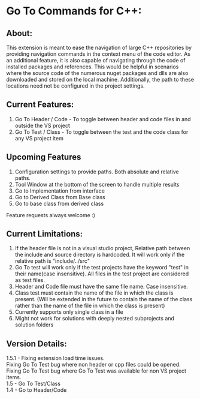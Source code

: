 # **Go To Commands for C++:**

## About:
This extension is meant to ease the navigation of large C++ repositories by providing navigation commands in the context menu of the code editor. As an additional feature, it is also capable of navigating through the code of installed packages and references. This would be helpful in scenarios where the source code of the numerous nuget packages and dlls are also downloaded and stored on the local machine. Additionally, the path to these locations need not be configured in the project settings.

## Current Features:
1. Go To Header / Code - To toggle between header and code files in and outside the VS project
2. Go To Test / Class - To toggle between the test and the code class for any VS project item

## Upcoming Features
1. Configuration settings to provide paths. Both absolute and relative paths.
2. Tool Window at the bottom of the screen to handle multiple results
3. Go to Implementation from interface
4. Go to Derived Class from Base class
5. Go to base class from derived class

Feature requests always welcome :)

## Current Limitations:
1. If the header file is not in a visual studio project, Relative path between the include and source directory is hardcoded. It will work only if the relative path is "include/../src"
2. Go To test will work only if the test projects have the keyword "test" in their name(case insensitive). All files in the test project are considered as test files.
3. Header and Code file must have the same file name. Case insensitive.
4. Class test must contain the name of the file in which the class is present. (Will be extended in the future to contain the name of the class rather than the name of the file in which the class is present)
5. Currently supports only single class in a file
6. Might not work for solutions with deeply nested subprojects and solution folders

## Version Details:
1.5.1 - Fixing extension load time issues.  
        Fixing Go To Test bug where non header or cpp files could be opened.          
        Fixing Go To Test bug where Go To Test was available for non VS project items.  
1.5 - Go To Test/Class  
1.4 - Go to Header/Code  
